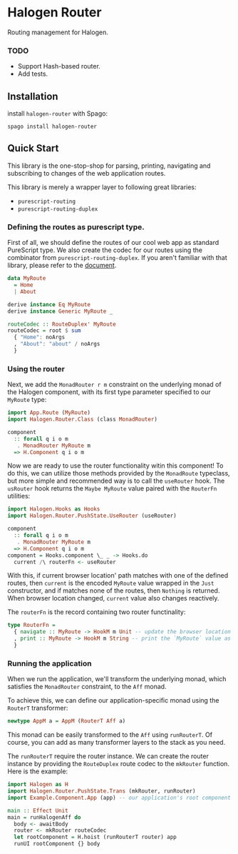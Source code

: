 # Halogen Router
Routing management for Halogen.

### TODO
  - Support Hash-based router.
  - Add tests.

## Installation
install `halogen-router` with Spago:
```
spago install halogen-router
```

## Quick Start
This library is the one-stop-shop for parsing, printing, navigating and subscribing to changes of the web application routes.

This library is merely a wrapper layer to following great libraries:
  - `purescript-routing`
  - `purescript-routing-duplex`

### Defining the routes as purescript type.
First of all, we should define the routes of our cool web app as standard PureScript type.
We also create the codec for our routes using the combinator from `purescript-routing-duplex`.
If you aren't familiar with that library, please refer to the [document](https://github.com/natefaubion/purescript-routing-duplex).

```purs
data MyRoute
  = Home
  | About

derive instance Eq MyRoute
derive instance Generic MyRoute _

routeCodec :: RouteDuplex' MyRoute
routeCodec = root $ sum
  { "Home": noArgs
  , "About": "about" / noArgs
  }
```
### Using the router
Next, we add the `MonadRouter r m` constraint on the underlying monad of the Halogen component, with its first type parameter specified to our `MyRoute` type:
```purs
import App.Route (MyRoute)
import Halogen.Router.Class (class MonadRouter)

component
  :: forall q i o m
   . MonadRouter MyRoute m
  => H.Component q i o m
```
Now we are ready to use the router functionality witin this component!
To do this, we can utilize those methods provided by the `MonadRoute` typeclass, but more simple and recommended way is to call the `useRouter` hook.
The `usRouter` hook returns the `Maybe MyRoute` value paired with the `RouterFn` utilities:
```purs
import Halogen.Hooks as Hooks
import Halogen.Router.PushState.UseRouter (useRouter)

component
  :: forall q i o m
   . MonadRouter MyRoute m
  => H.Component q i o m
component = Hooks.component \_ _ -> Hooks.do
  current /\ routerFn <- useRouter
```
With this, if current browser location' path matches with one of the defined routes, then `current` is the encoded `MyRoute` value wrapped in the `Just` constructor, and if matches none of the routes, then `Nothing` is returned. When browser location changed, `current` value also changes reactively.

The `routerFn` is the record containing two router functinality:
```purs
type RouterFn =
  { navigate :: MyRoute -> HookM m Unit -- update the browser location to the specified route
  , print :: MyRoute -> HookM m String -- print the `MyRoute` value as the path string.
  }
```

### Running the application
When we run the application, we'll transform the underlying monad, which satisfies the `MonadRouter` constraint, to the `Aff` monad.

To achieve this, we can define our application-specific monad using the `RouterT` transformer:
```purs
newtype AppM a = AppM (RouterT Aff a) 
```
This monad can be easily transformed to the `Aff` using `runRouterT`.
Of course, you can add as many transformer layers to the stack as you need.

The `runRouterT` require the router instance.
We can create the router instance by providing the `RouteDuplex` route codec to the `mkRouter` function. Here is the example:
```purs
import Halogen as H
import Halogen.Router.PushState.Trans (mkRouter, runRouter)
import Example.Component.App (app) -- our application's root component 

main :: Effect Unit
main = runHalogenAff do
  body <- awaitBody
  router <- mkRouter routeCodec
  let rootComponent = H.hoist (runRouterT router) app
  runUI rootComponent {} body
```